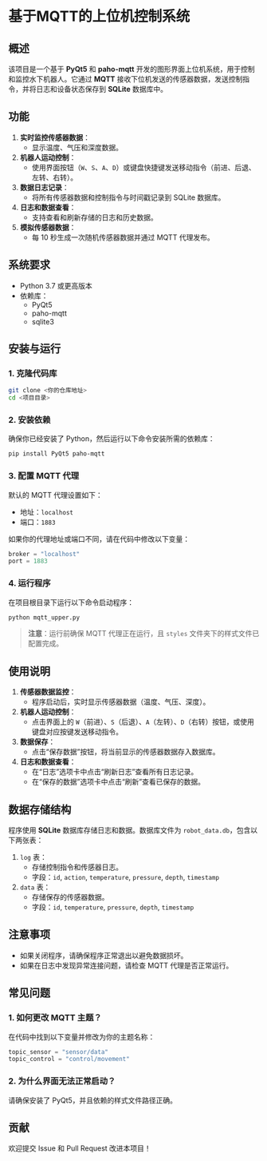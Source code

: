 # 基于MQTT的上位机控制系统

## 概述

该项目是一个基于 **PyQt5** 和 **paho-mqtt** 开发的图形界面上位机系统，用于控制和监控水下机器人。它通过 **MQTT** 接收下位机发送的传感器数据，发送控制指令，并将日志和设备状态保存到 **SQLite** 数据库中。

## 功能

1. **实时监控传感器数据**：
   - 显示温度、气压和深度数据。
2. **机器人运动控制**：
   - 使用界面按钮（`W`、`S`、`A`、`D`）或键盘快捷键发送移动指令（前进、后退、左转、右转）。
3. **数据日志记录**：
   - 将所有传感器数据和控制指令与时间戳记录到 SQLite 数据库。
4. **日志和数据查看**：
   - 支持查看和刷新存储的日志和历史数据。
5. **模拟传感器数据**：
   - 每 10 秒生成一次随机传感器数据并通过 MQTT 代理发布。

## 系统要求

- Python 3.7 或更高版本
- 依赖库：
  - PyQt5
  - paho-mqtt
  - sqlite3

## 安装与运行

### 1. 克隆代码库

```bash
git clone <你的仓库地址>
cd <项目目录>
```

### 2. 安装依赖

确保你已经安装了 Python，然后运行以下命令安装所需的依赖库：

```bash
pip install PyQt5 paho-mqtt
```

### 3. 配置 MQTT 代理

默认的 MQTT 代理设置如下：
- 地址：`localhost`
- 端口：`1883`

如果你的代理地址或端口不同，请在代码中修改以下变量：
```python
broker = "localhost"
port = 1883
```

### 4. 运行程序

在项目根目录下运行以下命令启动程序：

```bash
python mqtt_upper.py
```

> **注意**：运行前确保 MQTT 代理正在运行，且 `styles` 文件夹下的样式文件已配置完成。

## 使用说明

1. **传感器数据监控**：
   - 程序启动后，实时显示传感器数据（温度、气压、深度）。
2. **机器人运动控制**：
   - 点击界面上的 `W`（前进）、`S`（后退）、`A`（左转）、`D`（右转）按钮，或使用键盘对应按键发送移动指令。
3. **数据保存**：
   - 点击“保存数据”按钮，将当前显示的传感器数据存入数据库。
4. **日志和数据查看**：
   - 在“日志”选项卡中点击“刷新日志”查看所有日志记录。
   - 在“保存的数据”选项卡中点击“刷新”查看已保存的数据。

## 数据存储结构

程序使用 **SQLite** 数据库存储日志和数据。数据库文件为 `robot_data.db`，包含以下两张表：
1. `log` 表：
   - 存储控制指令和传感器日志。
   - 字段：`id`, `action`, `temperature`, `pressure`, `depth`, `timestamp`
2. `data` 表：
   - 存储保存的传感器数据。
   - 字段：`id`, `temperature`, `pressure`, `depth`, `timestamp`

## 注意事项

- 如果关闭程序，请确保程序正常退出以避免数据损坏。
- 如果在日志中发现异常连接问题，请检查 MQTT 代理是否正常运行。

## 常见问题

### 1. 如何更改 MQTT 主题？
在代码中找到以下变量并修改为你的主题名称：
```python
topic_sensor = "sensor/data"
topic_control = "control/movement"
```

### 2. 为什么界面无法正常启动？
请确保安装了 PyQt5，并且依赖的样式文件路径正确。

## 贡献

欢迎提交 Issue 和 Pull Request 改进本项目！
